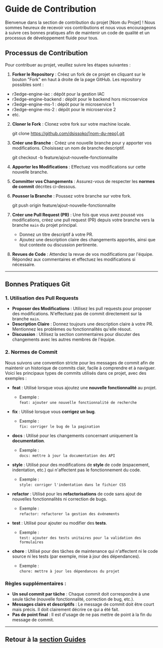 # Guide de Contribution

Bienvenue dans la section de contribution du projet [Nom du Projet] ! Nous sommes heureux de recevoir vos contributions et nous vous encourageons à suivre ces bonnes pratiques afin de maintenir un code de qualité et un processus de développement fluide pour tous.

## Processus de Contribution

Pour contribuer au projet, veuillez suivre les étapes suivantes :

1. **Forker le Repository** : Créez un fork de ce projet en cliquant sur le bouton "Fork" en haut à droite de la page GitHub. Les repository possibles sont : 

 - r3edge-engine-iac : dépôt pour la gestion IAC
 - r3edge-engine-backend : dépôt pour le backend hors microservice
 - r3edge-engine-ms-1 : dépôt pour le microservice 1
 - r3edge-engine-ms-2 : dépôt pour le microservice 2
 - etc.
   
2. **Cloner le Fork** : Clonez votre fork sur votre machine locale.

   git clone https://github.com/dsissoko/[nom-du-repo].git

3. **Créer une Branche** : Créez une nouvelle branche pour y apporter vos modifications. Choisissez un nom de branche descriptif.

   git checkout -b feature/ajout-nouvelle-fonctionnalite

4. **Apporter les Modifications** : Effectuez vos modifications sur cette nouvelle branche.

5. **Committer vos Changements** : Assurez-vous de respecter les **normes de commit** décrites ci-dessous.

6. **Pousser la Branche** : Poussez votre branche sur votre fork.

   git push origin feature/ajout-nouvelle-fonctionnalite

7. **Créer une Pull Request (PR)** : Une fois que vous avez poussé vos modifications, créez une pull request (PR) depuis votre branche vers la branche `main` du projet principal.
   - Donnez un titre descriptif à votre PR.
   - Ajoutez une description claire des changements apportés, ainsi que tout contexte ou discussion pertinente.

8. **Revues de Code** : Attendez la revue de vos modifications par l'équipe. Répondez aux commentaires et effectuez les modifications si nécessaire.

---

## Bonnes Pratiques Git

### 1. Utilisation des Pull Requests
- **Proposer des Modifications** : Utilisez les pull requests pour proposer des modifications. N'effectuez pas de commit directement sur la branche `main`.
- **Description Claire** : Donnez toujours une description claire à votre PR. Mentionnez les problèmes ou fonctionnalités qu'elle résout.
- **Discussion** : Utilisez la section commentaires pour discuter des changements avec les autres membres de l'équipe.

### 2. Normes de Commit
Nous suivons une convention stricte pour les messages de commit afin de maintenir un historique de commits clair, facile à comprendre et à naviguer. Voici les principaux types de commits utilisés dans ce projet, avec des exemples :

- **feat** : Utilisé lorsque vous ajoutez une **nouvelle fonctionnalité** au projet.
  - Exemple :  
    `feat: ajouter une nouvelle fonctionnalité de recherche`
  
- **fix** : Utilisé lorsque vous **corrigez un bug**.
  - Exemple :  
    `fix: corriger le bug de la pagination`
  
- **docs** : Utilisé pour les changements concernant uniquement la **documentation**.
  - Exemple :  
    `docs: mettre à jour la documentation des API`
  
- **style** : Utilisé pour des modifications de **style** de code (espacement, indentation, etc.) qui n'affectent pas le fonctionnement du code.
  - Exemple :  
    `style: corriger l'indentation dans le fichier CSS`
  
- **refactor** : Utilisé pour les **refactorisations** de code sans ajout de nouvelles fonctionnalités ni correction de bugs.
  - Exemple :  
    `refactor: refactorer la gestion des événements`
  
- **test** : Utilisé pour ajouter ou modifier des **tests**.
  - Exemple :  
    `test: ajouter des tests unitaires pour la validation des formulaires`
  
- **chore** : Utilisé pour des tâches de maintenance qui n'affectent ni le code source ni les tests (par exemple, mise à jour des dépendances).
  - Exemple :  
    `chore: mettre à jour les dépendances du projet`

### Règles supplémentaires :
- **Un seul commit par tâche** : Chaque commit doit correspondre à une seule tâche (nouvelle fonctionnalité, correction de bug, etc.).
- **Messages clairs et descriptifs** : Le message de commit doit être court mais précis. Il doit clairement décrire ce qui a été fait.
- **Pas de point final** : Il est d'usage de ne pas mettre de point à la fin du message de commit.

---

## Retour à la [section Guides](index.md)